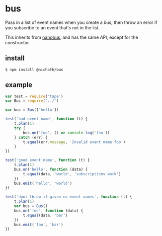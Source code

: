 # bus

Pass in a list of event names when you create a bus, then throw an error if you subscribe to an event that's not in the list.

This inherits from [nanobus](https://github.com/yoshuawuyts/nanobus), and has the same API, except for the constructor.

## install

    $ npm install @nichoth/bus

## example

```js
var test = require('tape')
var Bus = require('../')

var bus = Bus(['hello'])

test('bad event name', function (t) {
    t.plan(1)
    try {
        bus.on('foo', () => console.log('foo'))
    } catch (err) {
        t.equal(err.message, 'Invalid event name foo')
    }
})

test('good event name', function (t) {
    t.plan(1)
    bus.on('hello', function (data) {
        t.equal(data, 'world', 'subscriptions work')
    })
    bus.emit('hello', 'world')
})

test('dont throw if given no event names', function (t) {
    t.plan(1)
    var bus = Bus()
    bus.on('foo', function (data) {
        t.equal(data, 'bar')
    })
    bus.emit('foo', 'bar')
})
```

